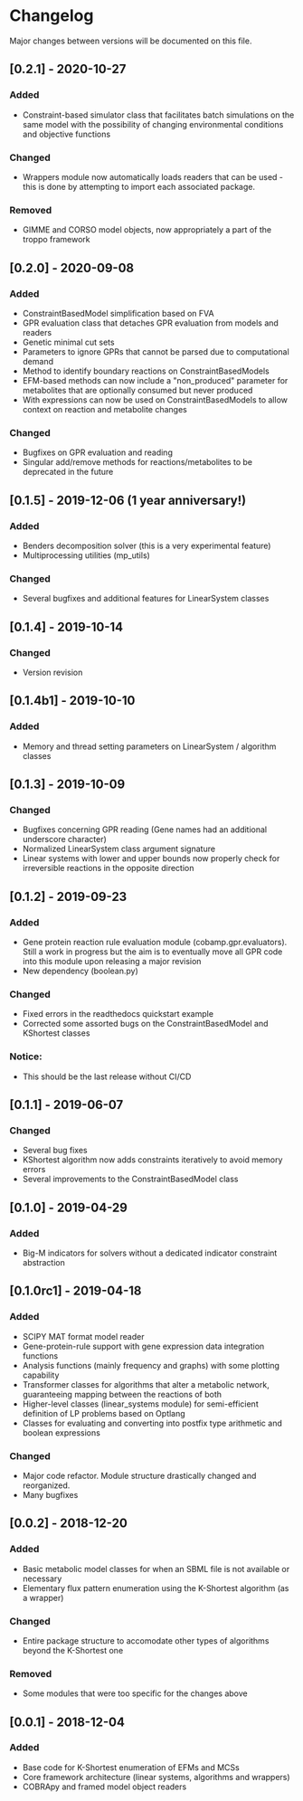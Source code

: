 # Changelog
Major changes between versions will be documented on this file.

## [0.2.1] - 2020-10-27

### Added
- Constraint-based simulator class that facilitates batch simulations on the same model with
the possibility of changing environmental conditions and objective functions

### Changed
- Wrappers module now automatically loads readers that can be used - this is done by attempting
to import each associated package.

### Removed
- GIMME and CORSO model objects, now appropriately a part of the troppo framework


## [0.2.0] - 2020-09-08
### Added
- ConstraintBasedModel simplification based on FVA
- GPR evaluation class that detaches GPR evaluation from models and readers
- Genetic minimal cut sets
- Parameters to ignore GPRs that cannot be parsed due to computational demand
- Method to identify boundary reactions on ConstraintBasedModels
- EFM-based methods can now include a "non_produced" parameter for metabolites that are optionally consumed but 
never produced
- With expressions can now be used on ConstraintBasedModels to allow context on reaction and metabolite changes

### Changed
- Bugfixes on GPR evaluation and reading
- Singular add/remove methods for reactions/metabolites to be deprecated in the future

## [0.1.5] - 2019-12-06 (1 year anniversary!)
### Added
 - Benders decomposition solver (this is a very experimental feature)
 - Multiprocessing utilities (mp_utils)
### Changed
 - Several bugfixes and additional features for LinearSystem classes

## [0.1.4] - 2019-10-14
### Changed
 - Version revision 

## [0.1.4b1] - 2019-10-10
### Added
 - Memory and thread setting parameters on LinearSystem / algorithm classes
  
## [0.1.3] - 2019-10-09
### Changed
 - Bugfixes concerning GPR reading (Gene names had an additional underscore character)
 - Normalized LinearSystem class argument signature
 - Linear systems with lower and upper bounds now properly check for irreversible reactions in the opposite direction
 
## [0.1.2] - 2019-09-23
### Added
 - Gene protein reaction rule evaluation module (cobamp.gpr.evaluators). Still a work in
 progress but the aim is to eventually move all GPR code into this module
 upon releasing a major revision
 - New dependency (boolean.py)
### Changed
 - Fixed errors in the readthedocs quickstart example
 - Corrected some assorted bugs on the ConstraintBasedModel and KShortest classes
### Notice:
 - This should be the last release without CI/CD

## [0.1.1] - 2019-06-07
### Changed
 - Several bug fixes
 - KShortest algorithm now adds constraints iteratively to avoid memory errors
 - Several improvements to the ConstraintBasedModel class 

## [0.1.0] - 2019-04-29
### Added
 - Big-M indicators for solvers without a dedicated indicator constraint abstraction

## [0.1.0rc1] - 2019-04-18
### Added
 - SCIPY MAT format model reader
 - Gene-protein-rule support with gene expression data integration functions
 - Analysis functions (mainly frequency and graphs) with some plotting capability
 - Transformer classes for algorithms that alter a metabolic network, 
 guaranteeing mapping between the reactions of both
 - Higher-level classes (linear_systems module) for semi-efficient definition of LP problems based on Optlang
 - Classes for evaluating and converting into postfix type arithmetic and boolean expressions

### Changed
 - Major code refactor. Module structure drastically changed and reorganized.
 - Many bugfixes

## [0.0.2] - 2018-12-20
### Added
 - Basic metabolic model classes for when an SBML file is not available or necessary
 - Elementary flux pattern enumeration using the K-Shortest algorithm (as a wrapper)
 
### Changed
 - Entire package structure to accomodate other types of algorithms beyond the K-Shortest one

### Removed
 - Some modules that were too specific for the changes above

## [0.0.1] - 2018-12-04
### Added

- Base code for K-Shortest enumeration of EFMs and MCSs
- Core framework architecture (linear systems, algorithms and wrappers)
- COBRApy and framed model object readers